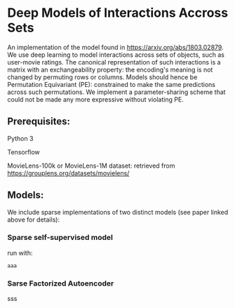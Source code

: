 # Deep Models of Interactions Accross Sets

An implementation of the model found in https://arxiv.org/abs/1803.02879. We use deep learning to model interactions across sets of objects, such as user-movie ratings. The canonical representation of such interactions is a matrix with an exchangeability property: the encoding's meaning is not changed by permuting rows or columns. Models should hence be Permutation Equivariant (PE): constrained to make the same predictions across such permutations. We implement a parameter-sharing scheme that could not be made any more expressive without violating PE. 



## Prerequisites: 

Python 3

Tensorflow

MovieLens-100k or MovieLens-1M dataset: retrieved from https://grouplens.org/datasets/movielens/



## Models:

We include sparse implementations of two distinct models (see paper linked above for details):

### Sparse self-supervised model

run with:

```
aaa
```

### Sarse Factorized Autoencoder

sss

